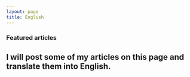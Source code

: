 ```yaml
---
layout: page
title: English
---       
```


### Featured articles               
I will post some of my articles on this page and translate them into English.           
---             
